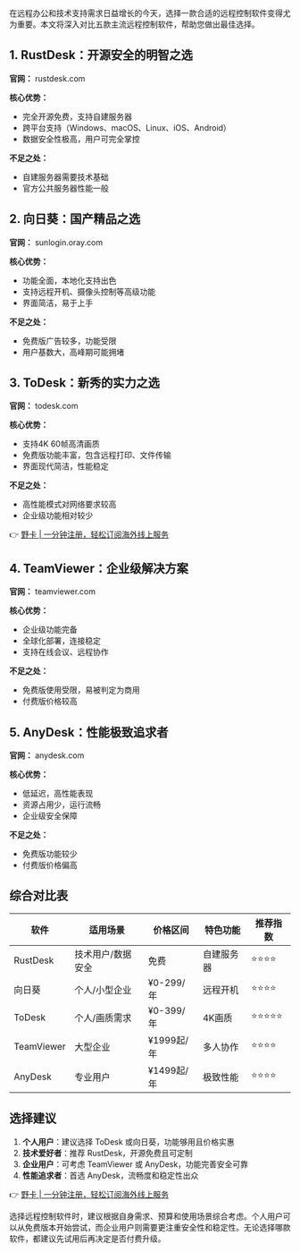 在远程办公和技术支持需求日益增长的今天，选择一款合适的远程控制软件变得尤为重要。本文将深入对比五款主流远程控制软件，帮助您做出最佳选择。

## 1. RustDesk：开源安全的明智之选

**官网：** rustdesk.com

**核心优势：**
- 完全开源免费，支持自建服务器
- 跨平台支持（Windows、macOS、Linux、iOS、Android）
- 数据安全性极高，用户可完全掌控

**不足之处：**
- 自建服务器需要技术基础
- 官方公共服务器性能一般

## 2. 向日葵：国产精品之选

**官网：** sunlogin.oray.com

**核心优势：**
- 功能全面，本地化支持出色
- 支持远程开机、摄像头控制等高级功能
- 界面简洁，易于上手

**不足之处：**
- 免费版广告较多，功能受限
- 用户基数大，高峰期可能拥堵

## 3. ToDesk：新秀的实力之选

**官网：** todesk.com

**核心优势：**
- 支持4K 60帧高清画质
- 免费版功能丰富，包含远程打印、文件传输
- 界面现代简洁，性能稳定

**不足之处：**
- 高性能模式对网络要求较高
- 企业级功能相对较少

👉 [野卡 | 一分钟注册，轻松订阅海外线上服务](https://bit.ly/bewildcard)

## 4. TeamViewer：企业级解决方案

**官网：** teamviewer.com

**核心优势：**
- 企业级功能完备
- 全球化部署，连接稳定
- 支持在线会议、远程协作

**不足之处：**
- 免费版使用受限，易被判定为商用
- 付费版价格较高

## 5. AnyDesk：性能极致追求者

**官网：** anydesk.com

**核心优势：**
- 低延迟，高性能表现
- 资源占用少，运行流畅
- 企业级安全保障

**不足之处：**
- 免费版功能较少
- 付费版价格偏高

## 综合对比表

| 软件 | 适用场景 | 价格区间 | 特色功能 | 推荐指数 |
|------|----------|----------|----------|----------|
| RustDesk | 技术用户/数据安全 | 免费 | 自建服务器 | ⭐⭐⭐⭐ |
| 向日葵 | 个人/小型企业 | ¥0-299/年 | 远程开机 | ⭐⭐⭐⭐ |
| ToDesk | 个人/画质需求 | ¥0-399/年 | 4K画质 | ⭐⭐⭐⭐⭐ |
| TeamViewer | 大型企业 | ¥1999起/年 | 多人协作 | ⭐⭐⭐⭐ |
| AnyDesk | 专业用户 | ¥1499起/年 | 极致性能 | ⭐⭐⭐⭐ |

## 选择建议

1. **个人用户**：建议选择 ToDesk 或向日葵，功能够用且价格实惠
2. **技术爱好者**：推荐 RustDesk，开源免费且可定制
3. **企业用户**：可考虑 TeamViewer 或 AnyDesk，功能完善安全可靠
4. **性能追求者**：首选 AnyDesk，流畅度和稳定性出众

👉 [野卡 | 一分钟注册，轻松订阅海外线上服务](https://bit.ly/bewildcard)

选择远程控制软件时，建议根据自身需求、预算和使用场景综合考虑。个人用户可以从免费版本开始尝试，而企业用户则需要更注重安全性和稳定性。无论选择哪款软件，都建议先试用后再决定是否付费升级。